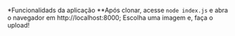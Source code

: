 *Funcionalidads da aplicação
**Após clonar, acesse `node index.js` e abra o navegador em http://localhost:8000;
Escolha uma imagem e, faça o upload!